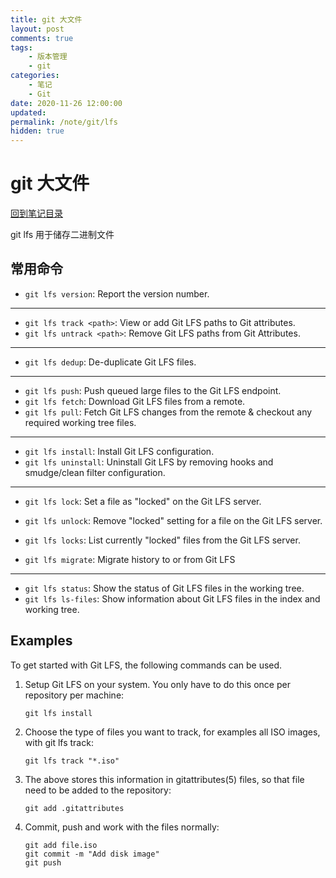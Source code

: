 ```yaml
---
title: git 大文件
layout: post
comments: true
tags:
    - 版本管理
    - git
categories:
    - 笔记
    - Git
date: 2020-11-26 12:00:00
updated:
permalink: /note/git/lfs
hidden: true
---
```


# git 大文件

[回到笔记目录](/note/git/index)

git lfs 用于储存二进制文件

<!-- more -->

## 常用命令

-   `git lfs version`:
    Report the version number.

---

-   `git lfs track <path>`:
    View or add Git LFS paths to Git attributes.
-   `git lfs untrack <path>`:
    Remove Git LFS paths from Git Attributes.

---

-   `git lfs dedup`:
    De-duplicate Git LFS files.

---

-   `git lfs push`:
    Push queued large files to the Git LFS endpoint.
-   `git lfs fetch`:
    Download Git LFS files from a remote.
-   `git lfs pull`:
    Fetch Git LFS changes from the remote & checkout any required working tree
    files.

---

-   `git lfs install`:
    Install Git LFS configuration.
-   `git lfs uninstall`:
    Uninstall Git LFS by removing hooks and smudge/clean filter configuration.

---

-   `git lfs lock`:
    Set a file as "locked" on the Git LFS server.
-   `git lfs unlock`:
    Remove "locked" setting for a file on the Git LFS server.
-   `git lfs locks`:
    List currently "locked" files from the Git LFS server.

-   `git lfs migrate`:
    Migrate history to or from Git LFS

---

-   `git lfs status`:
    Show the status of Git LFS files in the working tree.
-   `git lfs ls-files`:
    Show information about Git LFS files in the index and working tree.

## Examples

To get started with Git LFS, the following commands can be used.

1.  Setup Git LFS on your system. You only have to do this once per
    repository per machine:

        git lfs install

2.  Choose the type of files you want to track, for examples all ISO
    images, with git lfs track:

        git lfs track "*.iso"

3.  The above stores this information in gitattributes(5) files, so
    that file need to be added to the repository:

        git add .gitattributes

4.  Commit, push and work with the files normally:

        git add file.iso
        git commit -m "Add disk image"
        git push
